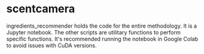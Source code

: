 # scentcamera

ingredients_recommender holds the code for the entire methodology. It is a Jupyter notebook. The other scripts are utilitary functions to perform specific functions. It's recommended running the notebook in Google Colab to avoid issues with CuDA versions.
